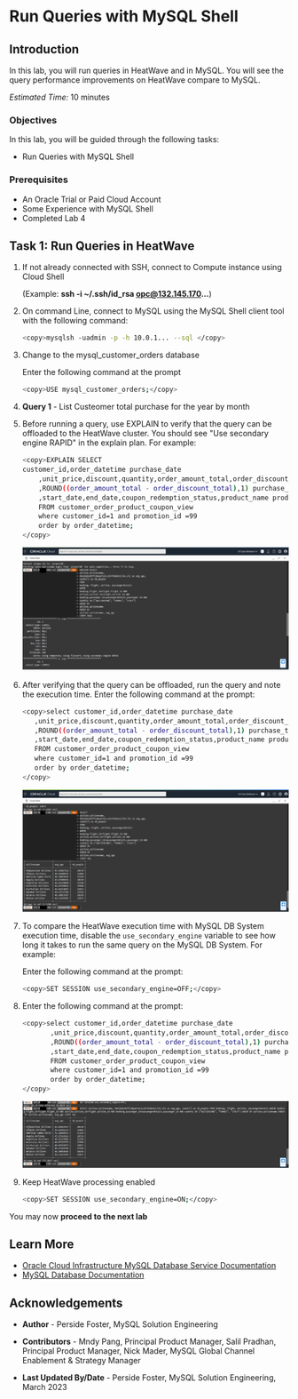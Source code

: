 # Run Queries with MySQL Shell

## Introduction

In this lab, you will run queries in HeatWave and in MySQL. You will see the query performance improvements on HeatWave compare to MySQL.

_Estimated Time:_ 10 minutes

### Objectives

In this lab, you will be guided through the following tasks:

- Run Queries with MySQL Shell

### Prerequisites

- An Oracle Trial or Paid Cloud Account
- Some Experience with MySQL Shell
- Completed Lab 4

## Task 1: Run Queries in HeatWave

1. If not already connected with SSH, connect to Compute instance using Cloud Shell

    (Example: **ssh -i ~/.ssh/id_rsa opc@132.145.170...**)

2. On command Line, connect to MySQL using the MySQL Shell client tool with the following command:

    ```bash
    <copy>mysqlsh -uadmin -p -h 10.0.1... --sql </copy>
    ```

3. Change to the mysql\_customer\_orders database

    Enter the following command at the prompt

    ```bash
    <copy>USE mysql_customer_orders;</copy>
    ```

4. **Query 1** - List Custeomer total purchase for the year by month

5. Before running a query, use EXPLAIN to verify that the query can be offloaded to the HeatWave cluster. You should see "Use secondary engine RAPID" in the explain plan. For example:

    ```bash
    <copy>EXPLAIN SELECT
    customer_id,order_datetime purchase_date
        ,unit_price,discount,quantity,order_amount_total,order_discount_total
        ,ROUND((order_amount_total - order_discount_total),1) purchase_total
        ,start_date,end_date,coupon_redemption_status,product_name product_title
        FROM customer_order_product_coupon_view 
        where customer_id=1 and promotion_id =99
        order by order_datetime; 
    </copy>
    ```

    ![RUN](./images/heatwave-query-company-explain.png "heatwave query company explain")

6. After verifying that the query can be offloaded, run the query and note the execution time. Enter the following command at the prompt:

     ```bash
    <copy>select customer_id,order_datetime purchase_date
        ,unit_price,discount,quantity,order_amount_total,order_discount_total
        ,ROUND((order_amount_total - order_discount_total),1) purchase_total
        ,start_date,end_date,coupon_redemption_status,product_name product_title
        FROM customer_order_product_coupon_view 
        where customer_id=1 and promotion_id =99
        order by order_datetime;
    </copy>
    ```

    ![Connect](./images/heatwave-query-company.png "heatwave query company")

7. To compare the HeatWave execution time with MySQL DB System execution time, disable the `use_secondary_engine` variable to see how long it takes to run the same query on the MySQL DB System. For example:

    Enter the following command at the prompt:

     ```bash
    <copy>SET SESSION use_secondary_engine=OFF;</copy>
    ```

8. Enter the following command at the prompt:

     ```bash
    <copy>select customer_id,order_datetime purchase_date
            ,unit_price,discount,quantity,order_amount_total,order_discount_total
            ,ROUND((order_amount_total - order_discount_total),1) purchase_total
            ,start_date,end_date,coupon_redemption_status,product_name product_title
            FROM customer_order_product_coupon_view 
            where customer_id=1 and promotion_id =99
            order by order_datetime;
    </copy>
    ```

    ![RUN](./images/heatwave-query-average.png "heatwave-query-average")

9. Keep HeatWave processing enabled

    ```bash
    <copy>SET SESSION use_secondary_engine=ON;</copy>
    ```

You may now **proceed to the next lab**

## Learn More

- [Oracle Cloud Infrastructure MySQL Database Service Documentation](https://docs.cloud.oracle.com/en-us/iaas/MySQL-database)
- [MySQL Database Documentation](https://www.MySQL.com)

## Acknowledgements

- **Author** - Perside Foster, MySQL Solution Engineering

- **Contributors** - Mndy Pang, Principal Product Manager, Salil Pradhan, Principal Product Manager, Nick Mader, MySQL Global Channel Enablement & Strategy Manager
- **Last Updated By/Date** - Perside Foster, MySQL Solution Engineering, March 2023
